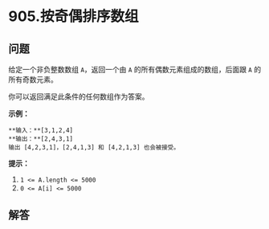 # 905.按奇偶排序数组

## 问题

给定一个非负整数数组 `A`，返回一个由 `A` 的所有偶数元素组成的数组，后面跟 `A` 的所有奇数元素。

你可以返回满足此条件的任何数组作为答案。

**示例：**

```
**输入：**[3,1,2,4]
**输出：**[2,4,3,1]
输出 [4,2,3,1]，[2,4,1,3] 和 [4,2,1,3] 也会被接受。

```

**提示：**

1. `1 <= A.length <= 5000`
2. `0 <= A[i] <= 5000`



## 解答

